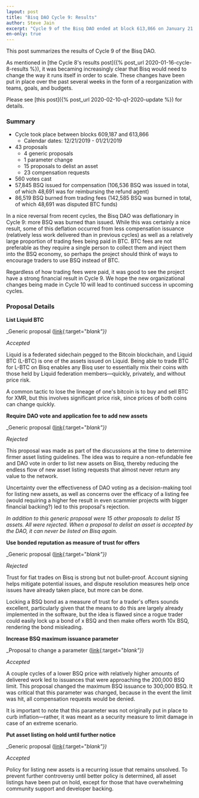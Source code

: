 ```yaml
---
layout: post
title: "Bisq DAO Cycle 9: Results"
author: Steve Jain
excerpt: "Cycle 9 of the Bisq DAO ended at block 613,866 on January 21 2019. This post covers its results. <br><br>"
en-only: true
---
```


This post summarizes the results of Cycle 9 of the Bisq DAO.

As mentioned in [the Cycle 8's results post]({% post_url 2020-01-16-cycle-8-results %}), it was becaming increasingly clear that Bisq would need to change the way it runs itself in order to scale. These changes have been put in place over the past several weeks in the form of a reorganization with teams, goals, and budgets. 

Please see [this post]({% post_url 2020-02-10-q1-2020-update %}) for details.

### Summary

* Cycle took place between blocks 609,187 and 613,866
  * Calendar dates: 12/21/2019 - 01/21/2019
* 43 proposals
  * 4 generic proposals
  * 1 parameter change
  * 15 proposals to delist an asset
  * 23 compensation requests
* 560 votes cast
* 57,845 BSQ issued for compensation (106,536 BSQ was issued in total, of which 48,691 was for reimbursing the refund agent)
* 86,519 BSQ burned from trading fees (142,585 BSQ was burned in total, of which 48,691 was disputed BTC funds)

In a nice reversal from recent cycles, the Bisq DAO was deflationary in Cycle 9: more BSQ was burned than issued. While this was certainly a nice result, some of this deflation occurred from less compensation issuance (relatively less work delivered than in previous cycles) as well as a relatively large proportion of trading fees being paid in BTC. BTC fees are not preferable as they require a single person to collect them and inject them into the BSQ economy, so perhaps the project should think of ways to encourage traders to use BSQ instead of BTC.

Regardless of how trading fees were paid, it was good to see the project have a strong financial result in Cycle 9. We hope the new organizational changes being made in Cycle 10 will lead to continued success in upcoming cycles. 

### Proposal Details

**List Liquid BTC**

_Generic proposal ([link](https://github.com/bisq-network/proposals/issues/169){:target="_blank"})_

_Accepted_

Liquid is a federated sidechain pegged to the Bitcoin blockchain, and Liquid BTC (L-BTC) is one of the assets issued on Liquid. Being able to trade BTC for L-BTC on Bisq enables any Bisq user to essentially mix their coins with those held by Liquid federation members—quickly, privately, and without price risk.

A common tactic to lose the lineage of one's bitcoin is to buy and sell BTC for XMR, but this involves significant price risk, since prices of both coins can change quickly.

**Require DAO vote and application fee to add new assets**

_Generic proposal ([link](https://github.com/bisq-network/proposals/issues/159){:target="_blank"})_

_Rejected_

This proposal was made as part of the discussions at the time to determine firmer asset listing guidelines. The idea was to require a non-refundable fee and DAO vote in order to list new assets on Bisq, thereby reducing the endless flow of new asset listing requests that almost never return any value to the network.

Uncertainty over the effectiveness of DAO voting as a decision-making tool for listing new assets, as well as concerns over the efficacy of a listing fee (would requiring a higher fee result in even scammier projects with bigger financial backing?) led to this proposal's rejection.

_In addition to this generic proposal were 15 other proposals to delist 15 assets. All were rejected. When a proposal to delist an asset is accepted by the DAO, it can never be listed on Bisq again._

**Use bonded reputation as measure of trust for offers**

_Generic proposal ([link](https://github.com/bisq-network/proposals/issues/138){:target="_blank"})_

_Rejected_

Trust for fiat trades on Bisq is strong but not bullet-proof. Account signing helps mitigate potential issues, and dispute resolution measures help once issues have already taken place, but more can be done.

Locking a BSQ bond as a measure of trust for a trader's offers sounds excellent, particularly given that the means to do this are largely already implemented in the software, but the idea is flawed since a rogue trader could easily lock up a bond of x BSQ and then make offers worth 10x BSQ, rendering the bond misleading.

**Increase BSQ maximum issuance parameter**

_Proposal to change a parameter ([link](https://github.com/bisq-network/proposals/issues/160){:target="_blank"})_

_Accepted_

A couple cycles of a lower BSQ price with relatively higher amounts of delivered work led to issuances that were approaching the 200,000 BSQ limit. This proposal changed the maximum BSQ issuance to 300,000 BSQ. It was critical that this parameter was changed, because in the event the limit was hit, all compensation requests would be denied. 

It is important to note that this parameter was not originally put in place to curb inflation—rather, it was meant as a security measure to limit damage in case of an extreme scenario.

**Put asset listing on hold until further notice**

_Generic proposal ([link](https://github.com/bisq-network/proposals/issues/166){:target="_blank"})_

_Accepted_

Policy for listing new assets is a recurring issue that remains unsolved. To prevent further controversy until better policy is determined, all asset listings have been put on hold, except for those that have overwhelming community support and developer backing.